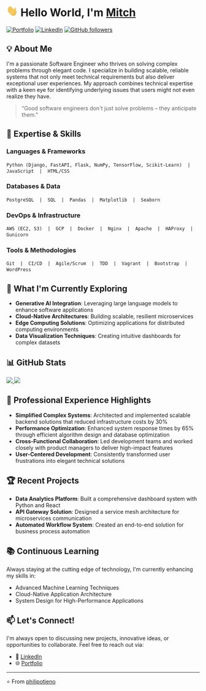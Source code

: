 # <img src="https://raw.githubusercontent.com/ABSphreak/ABSphreak/master/gifs/Hi.gif" width="30px"> Hello World, I'm [Mitch](https://www.linkedin.com/in/philipotieno/)

[![Portfolio](https://img.shields.io/badge/Portfolio-philipotieno.github.io-blue?style=flat&logo=github)](https://philipotieno.github.io/)
[![LinkedIn](https://img.shields.io/badge/LinkedIn-philipotieno-0077B5?style=flat&logo=linkedin&logoColor=white)](https://www.linkedin.com/in/philipotieno/)
[![GitHub followers](https://img.shields.io/github/followers/philipotieno?label=Follow&style=social)](https://github.com/philipotieno)

## 💡 About Me

I'm a passionate Software Engineer who thrives on solving complex problems through elegant code. I specialize in building scalable, reliable systems that not only meet technical requirements but also deliver exceptional user experiences. My approach combines technical expertise with a keen eye for identifying underlying issues that users might not even realize they have.

> "Good software engineers don't just solve problems – they anticipate them."

## 🚀 Expertise & Skills

### Languages & Frameworks
```
Python (Django, FastAPI, Flask, NumPy, TensorFlow, Scikit-Learn)  |  JavaScript  |  HTML/CSS
```

### Databases & Data
```
PostgreSQL  |  SQL  |  Pandas  |  Matplotlib  |  Seaborn
```

### DevOps & Infrastructure
```
AWS (EC2, S3)  |  GCP  |  Docker  |  Nginx  |  Apache  |  HAProxy  |  Gunicorn
```

### Tools & Methodologies
```
Git  |  CI/CD  |  Agile/Scrum  |  TDD  |  Vagrant  |  Bootstrap  |  WordPress
```

## 🔭 What I'm Currently Exploring

- **Generative AI Integration**: Leveraging large language models to enhance software applications
- **Cloud-Native Architectures**: Building scalable, resilient microservices
- **Edge Computing Solutions**: Optimizing applications for distributed computing environments
- **Data Visualization Techniques**: Creating intuitive dashboards for complex datasets

## 📊 GitHub Stats

<a href="https://github.com/philipotieno">
  <img height="180em" src="https://github-readme-stats.vercel.app/api?username=philipotieno&show_icons=true&theme=radical&count_private=true" />
  <img height="180em" src="https://github-readme-stats.vercel.app/api/top-langs/?username=philipotieno&layout=compact&theme=radical" />
</a>

## 💼 Professional Experience Highlights

- **Simplified Complex Systems**: Architected and implemented scalable backend solutions that reduced infrastructure costs by 30%
- **Performance Optimization**: Enhanced system response times by 65% through efficient algorithm design and database optimization
- **Cross-Functional Collaboration**: Led development teams and worked closely with product managers to deliver high-impact features
- **User-Centered Development**: Consistently transformed user frustrations into elegant technical solutions

## 🏆 Recent Projects

- **Data Analytics Platform**: Built a comprehensive dashboard system with Python and React
- **API Gateway Solution**: Designed a service mesh architecture for microservices communication
- **Automated Workflow System**: Created an end-to-end solution for business process automation

## 📚 Continuous Learning

Always staying at the cutting edge of technology, I'm currently enhancing my skills in:
- Advanced Machine Learning Techniques
- Cloud-Native Application Architecture
- System Design for High-Performance Applications

## 📫 Let's Connect!

I'm always open to discussing new projects, innovative ideas, or opportunities to collaborate. Feel free to reach out via:

- 📧 [LinkedIn](https://www.linkedin.com/in/philipotieno/)
- 🌐 [Portfolio](https://philipotieno.github.io/)

---

⭐️ From [philipotieno](https://github.com/philipotieno)
